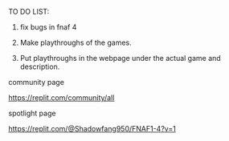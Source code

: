 TO DO LIST:

1. fix bugs in fnaf 4

2. Make playthroughs of the games.
3. Put playthroughs in the webpage under the actual game and description.

community page

https://replit.com/community/all


spotlight page

https://replit.com/@Shadowfang950/FNAF1-4?v=1